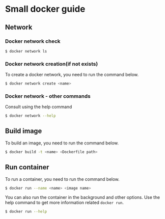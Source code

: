 Small docker guide
==================

## Network

### Docker network check

```bash
$ docker network ls
```

### Docker network creation(if not exists)

To create a docker network, you need to run the command below.

```bash
$ docker network create <name>
```

### Docker network - other commands

Consult using the help command

```bash
$ docker network --help
``` 

## Build image

To build an image, you need to run the command below.

```bash
$ docker build -t <name> <Dockerfile path>
``` 

## Run container

To run a container, you need to run the command below.

```bash
$ docker run --name <name> <image name>
```

You can also run the container in the background and other options. Use the help command to get more 
information related `docker run`.

```bash
$ docker run --help
```


